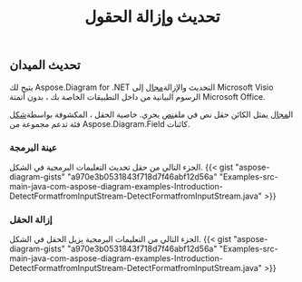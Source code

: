 ﻿---
title: تحديث وإزالة الحقول
type: docs
weight: 20
url: /ar/java/update-remove-fields/
description: يشرح هذا القسم كيفية تحديث الحقول أو إزالتها.
---
## **تحديث الميدان**
 يتيح لك Aspose.Diagram for .NET التحديث والإزالة[مجال](https://reference.aspose.com/diagram/java/com.aspose.diagram/field) إلى Microsoft Visio الرسوم البيانية من داخل التطبيقات الخاصة بك ، بدون أتمتة Microsoft Office.

 ال[مجال](https://reference.aspose.com/diagram/java/com.aspose.diagram/field) يمثل الكائن حقل نص في ملف[نص](https://reference.aspose.com/diagram/java/com.aspose.diagram/text) يجري. خاصية الحقل ، المكشوفة بواسطة[شكل](https://reference.aspose.com/diagram/java/com.aspose.diagram/shape) فئة تدعم مجموعة من Aspose.Diagram.Field كائنات.
### **عينة البرمجة**
الجزء التالي من حقل تحديث التعليمات البرمجية في الشكل.
{{< gist "aspose-diagram-gists" "a970e3b0531843f718d7f46abf12d56a" "Examples-src-main-java-com-aspose-diagram-examples-Introduction-DetectFormatfromInputStream-DetectFormatfromInputStream.java" >}}

### **إزالة الحقل**
الجزء التالي من التعليمات البرمجية يزيل الحقل في الشكل.
{{< gist "aspose-diagram-gists" "a970e3b0531843f718d7f46abf12d56a" "Examples-src-main-java-com-aspose-diagram-examples-Introduction-DetectFormatfromInputStream-DetectFormatfromInputStream.java" >}}

